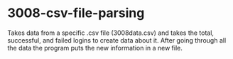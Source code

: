 # 3008-csv-file-parsing
Takes data from a specific .csv file (3008data.csv) and takes the total, successful, and failed logins to create data about it.
After going through all the data the program puts the new information in a new file.
